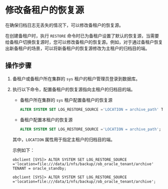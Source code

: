 # 修改备租户的恢复源

在确保归档日志无丢失的情况下，可以修改备租户的恢复源。

在创建备租户时，执行 `RESTORE` 命令时已为备租户设置了默认的恢复源，当需要给备租户切换恢复源时，您可以修改备租户的恢复源。例如，对于通过备租户恢复出新备租户的场景，可以将新备租户的恢复源修改为主租户的归档目的端。

## 操作步骤

1. 备租户或备租户所在集群的 `sys` 租户的租户管理员登录到数据库。

2. 执行以下命令，配置备租户的恢复源指向主租户的归档目的端。

   * 备租户所在集群的 `sys` 租户配置备租户的恢复源

     ```sql
     ALTER SYSTEM SET LOG_RESTORE_SOURCE ='LOCATION = archive_path' TENANT = tenant_name;
     ```

   * 备租户配置本租户的恢复源

     ```sql
     ALTER SYSTEM SET LOG_RESTORE_SOURCE ='LOCATION = archive_path';
     ```

   其中，`LOCATION` 属性用于指定主租户的归档目的端。

   示例如下：

   ```shell
   obclient [SYS]> ALTER SYSTEM SET LOG_RESTORE_SOURCE ='location=file:///data/1/nfs/backup//ob_oracle_tenant/archive' TENANT = oracle_standby;

   obclient [SYS]> ALTER SYSTEM SET LOG_RESTORE_SOURCE ='location=file:///data/1/nfs/backup//ob_oracle_tenant/archive';
   ```
